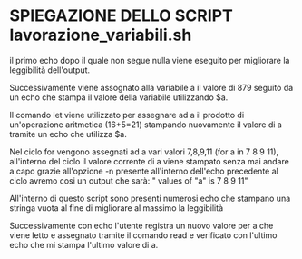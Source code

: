 # SPIEGAZIONE DELLO SCRIPT lavorazione_variabili.sh

il primo echo dopo il quale non segue nulla viene eseguito per migliorare la leggibilità dell'output.

Successivamente viene assognato alla variabile a il valore di 879 seguito da un echo che stampa il valore della variabile utilizzando $a.

Il comando let viene utilizzato per assegnare ad a il prodotto di un'operazione aritmetica (16+5=21) stampando nuovamente il valore di a tramite un echo che utilizza $a.

Nel ciclo for vengono assegnati ad a vari valori 7,8,9,11 (for a in 7 8 9 11), all'interno del ciclo il valore corrente di a viene stampato senza mai andare a capo grazie all'opzione -n presente all'interno dell'echo precedente al ciclo avremo cosi un output che sarà: " values of "a" is 7 8 9 11"

All'interno di questo script sono presenti numerosi echo che stampano una stringa vuota al fine di migliorare al massimo la leggibilità

Successivamente con echo l'utente registra un nuovo valore per a che viene letto e assegnato tramite il comando read e verificato con l'ultimo echo che mi stampa l'ultimo valore di a. 
